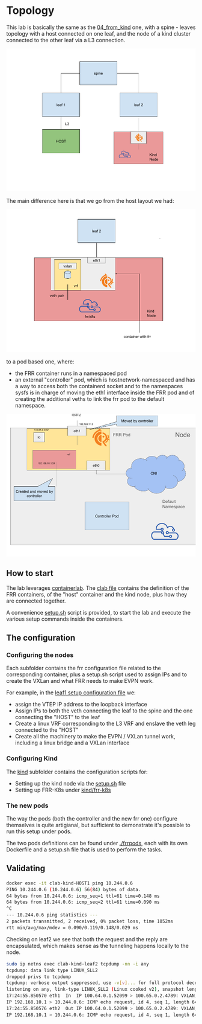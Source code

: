# Topology

This lab is basically the same as the [04_from_kind](../04_from_kind) one, with a spine - leaves topology with a host connected on one leaf,
and the node of a kind cluster connected to the other leaf via a L3 connection.

![](images/routerkind.png)

The main difference here is that we go from the host layout we had:

![](images/routerkind-inside.png)

to a pod based one, where:

- the FRR container runs in a namespaced pod
- an external "controller" pod, which is hostnetwork-namespaced and has a way to access both the containerd socket and
to the namespaces sysfs is in charge of moving the eth1 interface inside the FRR pod and of creating the additional veths
to link the frr pod to the default namespace.

![](images/routerkind-pods.png)


## How to start

The lab leverages [containerlab](https://containerlab.dev/). The [clab file](./kind.clab.yaml) contains the definition
of the FRR containers, of the "host" container and the kind node, plus how they are connected together.

A convenience [setup.sh](./setup.sh) script is provided, to start the lab and execute the various setup commands inside the containers.

## The configuration

### Configuring the nodes

Each subfolder contains the frr configuration file related to the corresponding container, plus a setup.sh script used to assign IPs and
to create the VXLan and what FRR needs to make EVPN work.

For example, in the [leaf1 setup configuration file](./leaf1/setup.sh) we:

- assign the VTEP IP address to the loopback interface
- Assign IPs to both the veth connecting the leaf to the spine and the one connecting the "HOST" to the leaf
- Create a linux VRF corresponding to the L3 VRF and enslave the veth leg connected to the "HOST"
- Create all the machinery to make the EVPN / VXLan tunnel work, including a linux bridge and a VXLan interface

### Configuring Kind

The [kind](./kind) subfolder contains the configuration scripts for:

- Setting up the kind node via the [setup.sh](./kind/setup.sh) file
- Setting up FRR-K8s under [kind/frr-k8s](./kind/frr-k8s/)

### The new pods

The way the pods (both the controller and the new frr one) configure themselves is quite artigianal, but sufficient to demonstrate
it's possible to run this setup under pods.

The two pods definitions can be found under [./frrpods](./frrpods), each with its own Dockerfile and a setup.sh file 
that is used to perform the tasks.

## Validating

```bash
docker exec -it clab-kind-HOST1 ping 10.244.0.6
PING 10.244.0.6 (10.244.0.6) 56(84) bytes of data.
64 bytes from 10.244.0.6: icmp_seq=1 ttl=61 time=0.148 ms
64 bytes from 10.244.0.6: icmp_seq=2 ttl=61 time=0.090 ms
^C
--- 10.244.0.6 ping statistics ---
2 packets transmitted, 2 received, 0% packet loss, time 1052ms
rtt min/avg/max/mdev = 0.090/0.119/0.148/0.029 ms
```

Checking on leaf2 we see that both the request and the reply are encapsulated, which makes sense as
the tunneling happens locally to the node.

```bash
sudo ip netns exec clab-kind-leaf2 tcpdump -nn -i any
tcpdump: data link type LINUX_SLL2
dropped privs to tcpdump
tcpdump: verbose output suppressed, use -v[v]... for full protocol decode
listening on any, link-type LINUX_SLL2 (Linux cooked v2), snapshot length 262144 bytes
17:24:55.850570 eth1  In  IP 100.64.0.1.52099 > 100.65.0.2.4789: VXLAN, flags [I] (0x08), vni 100
IP 192.168.10.1 > 10.244.0.6: ICMP echo request, id 4, seq 1, length 64
17:24:55.850576 eth2  Out IP 100.64.0.1.52099 > 100.65.0.2.4789: VXLAN, flags [I] (0x08), vni 100
IP 192.168.10.1 > 10.244.0.6: ICMP echo request, id 4, seq 1, length 64
```
